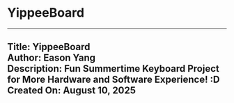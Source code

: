 # YippeeBoard

---
Title: YippeeBoard <br>
Author: Eason Yang <br>
Description: Fun Summertime Keyboard Project for More Hardware and Software Experience! :D <br>
Created On: August 10, 2025 <br>
---

